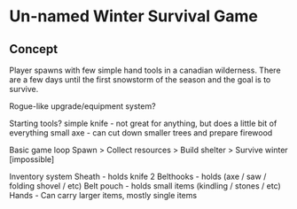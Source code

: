 # Un-named Winter Survival Game

## Concept
Player spawns with few simple hand tools in a canadian wilderness. There are a few days until the first snowstorm of the season and the goal is to survive.

Rogue-like upgrade/equipment system?

Starting tools?
    simple knife - not great for anything, but does a little bit of everything
    small axe - can cut down smaller trees and prepare firewood

Basic game loop
    Spawn > Collect resources > Build shelter > Survive winter [impossible]

Inventory system
    Sheath - holds knife
    2 Belthooks - holds (axe / saw / folding shovel / etc)
    Belt pouch - holds small items (kindling / stones / etc)
    Hands - Can carry larger items, mostly single items